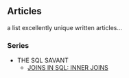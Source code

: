 ## Articles

a list excellently unique written articles...

### Series

  - THE SQL SAVANT
    - [JOINS IN SQL: INNER JOINS](https://dev.to/...)

